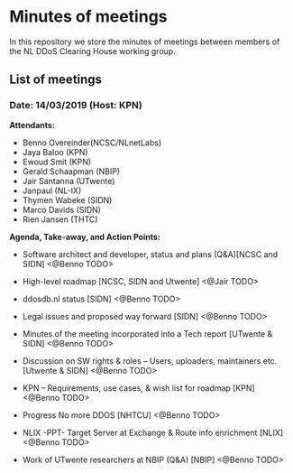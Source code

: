 # Minutes of meetings
In this repository we store the minutes of meetings between members of the NL DDoS Clearing House working group.

## List of meetings

### Date: 14/03/2019 (Host: KPN)
**Attendants:**
- Benno Overeinder(NCSC/NLnetLabs) 
- Jaya Baloo (KPN)
- Ewoud Smit (KPN)
- Gerald Schaapman (NBIP)
- Jair Santanna (UTwente)
- Janpaul (NL-IX)
- Thymen Wabeke (SIDN)
- Marco Davids (SIDN)
- Rien Jansen (THTC)

**Agenda, Take-away, and Action Points:**
- Software architect and developer, status and plans (Q&A)[NCSC and SIDN]
<@Benno TODO>

- High-level roadmap [NCSC, SIDN and Utwente]
<@Jair TODO>

- ddosdb.nl status [SIDN]
<@Benno TODO>

- Legal issues and proposed way forward  [SIDN]
<@Benno TODO>

- Minutes of the meeting incorporated into a Tech report [UTwente & SIDN]
<@Benno TODO>

- Discussion on SW rights & roles – Users, uploaders, maintainers etc. [Utwente & SIDN]
<@Benno TODO>

- KPN – Requirements, use cases, & wish list for roadmap [KPN]
<@Benno TODO>

- Progress No more DDOS [NHTCU]
<@Benno TODO>

- NLIX -PPT- Target Server at Exchange & Route info enrichment [NLIX]
<@Benno TODO>

- Work of UTwente researchers at NBIP (Q&A) [NBIP]
<@Benno TODO>










